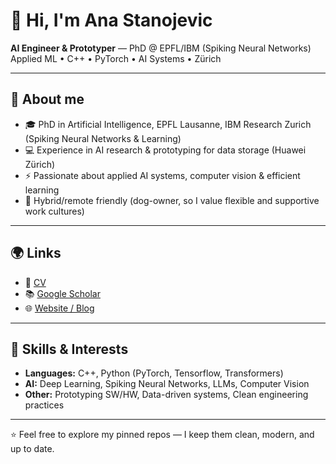 # 👋 Hi, I'm Ana Stanojevic

**AI Engineer & Prototyper** — PhD @ EPFL/IBM (Spiking Neural Networks)  
Applied ML • C++ • PyTorch • AI Systems • Zürich  

---

## 🔬 About me
- 🎓 PhD in Artificial Intelligence, EPFL Lausanne, IBM Research Zurich (Spiking Neural Networks & Learning)  
- 💻 Experience in AI research & prototyping for data storage (Huawei Zürich)  
- ⚡ Passionate about applied AI systems, computer vision & efficient learning  
- 🐶 Hybrid/remote friendly (dog-owner, so I value flexible and supportive work cultures)  

---

## 🌍 Links
- 📄 [CV](https://bit.ly/ana-cv)  
- 📚 [Google Scholar](https://bit.ly/ana-scholar)  
- 🌐 [Website / Blog](https://ana-in-motion.com)  

---

## 🚀 Skills & Interests
- **Languages:** C++, Python (PyTorch, Tensorflow, Transformers)  
- **AI:** Deep Learning, Spiking Neural Networks, LLMs, Computer Vision  
- **Other:** Prototyping SW/HW, Data-driven systems, Clean engineering practices  

---

⭐ Feel free to explore my pinned repos — I keep them clean, modern, and up to date.

